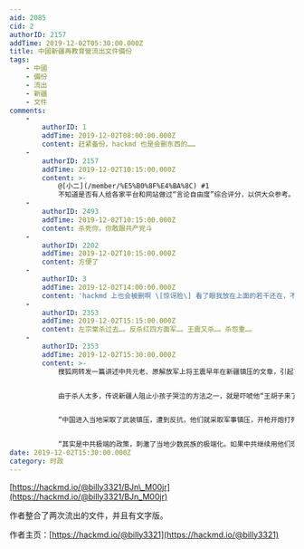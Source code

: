```yaml
---
aid: 2085
cid: 2
authorID: 2157
addTime: 2019-12-02T05:30:00.000Z
title: 中國新疆再教育營流出文件備份
tags:
    - 中國
    - 備份
    - 流出
    - 新疆
    - 文件
comments:
    -
        authorID: 1
        addTime: 2019-12-02T08:00:00.000Z
        content: 赶紧备份，hackmd 也是会删东西的……
    -
        authorID: 2157
        addTime: 2019-12-02T10:15:00.000Z
        content: >-
            @[小二](/member/%E5%B0%8F%E4%BA%8C) #1
            不知道是否有人给各家平台和网站做过“言论自由度”综合评分，以供大众参考。
    -
        authorID: 2493
        addTime: 2019-12-02T10:15:00.000Z
        content: 杀死你，你敢跟共产党斗
    -
        authorID: 2202
        addTime: 2019-12-02T10:15:00.000Z
        content: 方便了
    -
        authorID: 3
        addTime: 2019-12-02T14:00:00.000Z
        content: 'hackmd 上也会被删啊 \[惊讶脸\] 看了眼我放在上面的若干还在，不过都不是公开发布。'
    -
        authorID: 2353
        addTime: 2019-12-02T15:15:00.000Z
        content: 左宗棠杀过去…。反杀红四方面军…。王震又杀…。杀怨重…。
    -
        authorID: 2353
        addTime: 2019-12-02T15:30:00.000Z
        content: >-
            搜狐网转发一篇讲述中共元老、原解放军上将王震早年在新疆镇压的文章，引起了不少关注。文章透露，王震在新疆北部和南部大规模肃清叛乱分子，一直持续到1953年才逐步结束。王震表示，他“杀得新疆50年出不了一个反革命”。


            由于杀人太多，传说新疆人阻止小孩子哭泣的方法之一，就是吓唬他“王胡子来了”。流亡德国的维吾尔人士迪里夏提说，确实有这种情况。他表示，当时新疆维吾尔人死亡人数非常之多。


            “中国进入当地采取了武装镇压，遭到反抗，他们就采取军事镇压，开枪开炮打死了很多的人。”


            “其实是中共极端的政策，刺激了当地少数民族的极端化。如果中共继续用他们现在的意识形态极端化和政治极端化去治理边疆地区，只会带来更为极端化的问题。””
date: 2019-12-02T15:30:00.000Z
category: 时政
---
```


[https://hackmd.io/@billy3321/BJn\_M00jr](https://hackmd.io/@billy3321/BJn_M00jr)

作者整合了两次流出的文件，并且有文字版。  
  
作者主页：[https://hackmd.io/@billy3321](https://hackmd.io/@billy3321)
